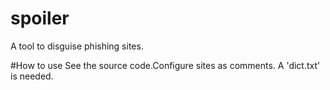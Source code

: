 # spoiler
A tool to disguise phishing sites.

#How to use
See the source code.Configure sites as comments.
A 'dict.txt' is needed.
